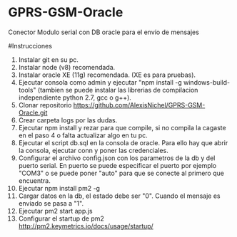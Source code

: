 # GPRS-GSM-Oracle
Conector Modulo serial con DB oracle para el envío de mensajes

#Instrucciones
1. Instalar git en su pc.
2. Instalar node (v8) recomendada.
3. Instalar oracle XE (11g) recomendada. (XE es para pruebas).
4. Ejecutar consola como admin y ejecutar "npm install -g windows-build-tools" (tambien se puede instalar las librerias de compilacion independiente python 2.7, gcc o g++).
5. Clonar repositorio https://github.com/AlexisNichel/GPRS-GSM-Oracle.git
6. Crear carpeta logs por las dudas.
7. Ejecutar npm install y rezar para que compile, si no compila la cagaste en el paso 4 o falta actualizar algo en tu pc.
8. Ejecutar el script db.sql en la consola de oracle. Para ello hay que abrir la consola, ejecutar conn y poner las credenciales.
9. Configurar el archivo config.json con los parametros de la db y del puerto serial. En puerto se puede especificar el puerto por ejemplo "COM3" o se puede poner "auto" para que se conecte al primero que encuentra.
10. Ejecutar npm install pm2 -g
11. Cargar datos en la db, el estado debe ser "0". Cuando el mensaje es enviado se pasa a "1".
12. Ejecutar pm2 start app.js
13. Configurar el startup de pm2 http://pm2.keymetrics.io/docs/usage/startup/
